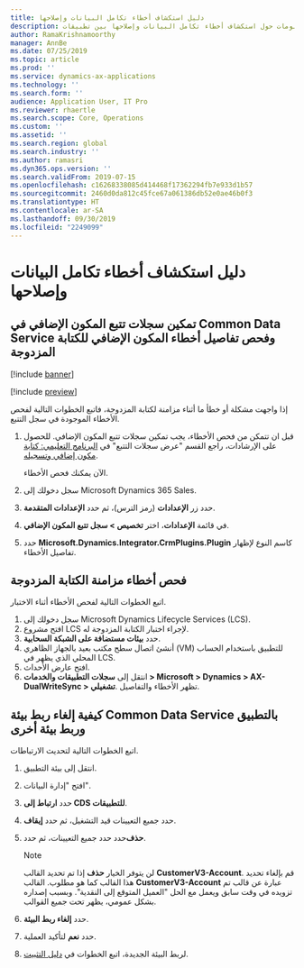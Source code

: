 ```yaml
---
title: دليل استكشاف أخطاء تكامل البيانات وإصلاحها
description: يوفر هذا الموضوع معلومات حول استكشاف أخطاء تكامل البيانات وإصلاحها بين تطبيقات Finance and Operations وCommon Data Service.
author: RamaKrishnamoorthy
manager: AnnBe
ms.date: 07/25/2019
ms.topic: article
ms.prod: ''
ms.service: dynamics-ax-applications
ms.technology: ''
ms.search.form: ''
audience: Application User, IT Pro
ms.reviewer: rhaertle
ms.search.scope: Core, Operations
ms.custom: ''
ms.assetid: ''
ms.search.region: global
ms.search.industry: ''
ms.author: ramasri
ms.dyn365.ops.version: ''
ms.search.validFrom: 2019-07-15
ms.openlocfilehash: c16268338085d414468f17362294fb7e933d1b57
ms.sourcegitcommit: 2460d0da812c45fce67a061386db52e0ae46b0f3
ms.translationtype: HT
ms.contentlocale: ar-SA
ms.lasthandoff: 09/30/2019
ms.locfileid: "2249099"
---
```

# <a name="troubleshooting-guide-for-data-integration"></a>دليل استكشاف أخطاء تكامل البيانات وإصلاحها

## <a name="enable-plug-in-trace-logs-in-common-data-service-and-inspect-the-dual-write-plug-in-error-details"></a>تمكين سجلات تتبع المكون الإضافي في Common Data Service وفحص تفاصيل أخطاء المكون الإضافي للكتابة المزدوجة

[!include [banner](../includes/banner.md)]

[!include [preview](../includes/preview-banner.md)]

إذا واجهت مشكلة أو خطأ ما أثناء مزامنة لكتابة المزدوجة، فاتبع الخطوات التالية لفحص الأخطاء الموجودة في سجل التتبع.

1. قبل ان تتمكن من فحص الأخطاء، يجب تمكين سجلات تتبع المكون الإضافي. للحصول على الإرشادات، راجع القسم "عرض سجلات التتبع" في [البرنامج التعليمي: كتابة مكون إضافي وتسجيله](https://docs.microsoft.com/powerapps/developer/common-data-service/tutorial-write-plug-in#view-trace-logs).

    الآن يمكنك فحص الأخطاء.

2. سجل دخولك إلى Microsoft Dynamics 365 Sales.
3. حدد زر **الإعدادات** (رمز الترس)، ثم حدد **الإعدادات المتقدمة**.
4. في قائمة **الإعدادات**، اختر **تخصيص \> سجل تتبع المكون الإضافي**.
5. حدد **Microsoft.Dynamics.Integrator.CrmPlugins.Plugin** كاسم النوع لإظهار تفاصيل الأخطاء.

## <a name="inspect-dual-write-synchronization-errors"></a>فحص أخطاء مزامنة الكتابة المزدوجة

اتبع الخطوات التالية لفحص الأخطاء أثناء الاختبار.

1. سجل دخولك إلى Microsoft Dynamics Lifecycle Services (LCS).
2. افتح مشروع LCS لإجراء اختبار الكتابة المزدوجة له.
3. حدد **بيئات مستضافة على الشبكة السحابية**.
4. أنشئ اتصال سطح مكتب بعيد بالجهاز الظاهري (VM) للتطبيق باستخدام الحساب المحلي الذي يظهر في LCS.
5. افتح عارض الأحداث. 
6. انتقل إلى **سجلات التطبيقات والخدمات \> Microsoft \> Dynamics \> AX-DualWriteSync \> تشغيلي‏‎**. تظهر الأخطاء والتفاصيل.

## <a name="unlink-one-common-data-service-environment-from-the-application-and-link-another-environment"></a>كيفية إلغاء ربط بيئة Common Data Service بالتطبيق وربط بيئة أخرى

اتبع الخطوات التالية لتحديث الارتباطات.

1. انتقل إلى بيئة التطبيق.
2. افتح "إدارة البيانات".
3. حدد **ارتباط إلى CDS للتطبيقات**.
4. حدد جميع التعيينات قيد التشغيل، ثم حدد **إيقاف**.
5. حدد حدد جميع التعيينات، ثم حدد‏‎**حذف**.

    > [!NOTE]
    > لن يتوفر الخيار **حذف** إذا تم تحديد القالب **CustomerV3-Account**. قم بإلغاء تحديد هذا القالب كما هو مطلوب. القالب **CustomerV3-Account** عبارة عن قالب تم تزويده في وقت سابق ويعمل مع الحل "العميل المتوقع إلى النقدية". وبسبب إصداره بشكل عمومي، يظهر تحت جميع القوالب.

6. حدد **إلغاء ربط البيئة**.
7. حدد **نعم** لتأكيد العملية.
8. لربط البيئة الجديدة، اتبع الخطوات في [دليل التثبيت](https://aka.ms/dualwrite-docs).
